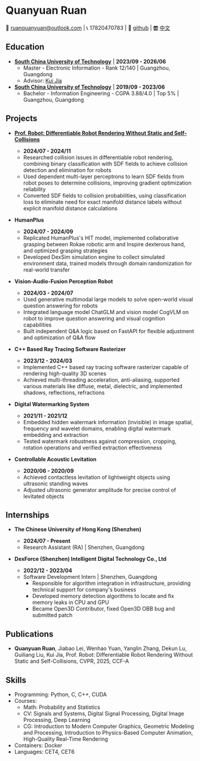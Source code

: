 # Quanyuan Ruan

📧 ruanquanyuan@outlook.com | 📞 17820470783 | 🐙 [github](https://github.com/qrcat) | 🆎 [中文](/about_cn)

## Education

- [**South China University of Technology**](https://www.scut.edu.cn) | **2023/09 - 2026/06**
  - Master - Electronic Information - Rank 12/140 | Guangzhou, Guangdong
  - Advisor: [Kui Jia](http://kuijia.site/)
- [**South China University of Technology**](https://www.scut.edu.cn) | **2019/09 - 2023/06**
  - Bachelor - Information Engineering - CGPA 3.88/4.0 | Top 5% | Guangzhou, Guangdong

## Projects

- **[Prof. Robot: Differentiable Robot Rendering Without Static and Self-Collisions](https://www.qrcat.cn/prof-robot/)**
  - **2024/07 - 2024/11**
  - Researched collision issues in differentiable robot rendering, combining binary classification with SDF fields to achieve collision detection and elimination for robots
  - Used dependent multi-layer perceptrons to learn SDF fields from robot poses to determine collisions, improving gradient optimization reliability
  - Converted SDF fields to collision probabilities, using classification loss to eliminate need for exact manifold distance labels without explicit manifold distance calculations

- **HumanPlus**
  - **2024/07 - 2024/09**
  - Replicated HumanPlus's HIT model, implemented collaborative grasping between Rokae robotic arm and Inspire dexterous hand, and optimized grasping strategies
  - Developed DexSim simulation engine to collect simulated environment data, trained models through domain randomization for real-world transfer

- **Vision-Audio-Fusion Perception Robot**
  - **2024/03 - 2024/07**
  - Used generative multimodal large models to solve open-world visual question answering for robots
  - Integrated language model ChatGLM and vision model CogVLM on robot to improve question answering and visual cognition capabilities
  - Built independent Q&A logic based on FastAPI for flexible adjustment and optimization of Q&A flow

- **C++ Based Ray Tracing Software Rasterizer**
  - **2023/12 - 2024/03**
  - Implemented C++ based ray tracing software rasterizer capable of rendering high-quality 3D scenes
  - Achieved multi-threading acceleration, anti-aliasing, supported various materials like diffuse, metal, dielectric, and implemented shadows, reflections, refractions

- **Digital Watermarking System**
  - **2021/11 - 2021/12**
  - Embedded hidden watermark information (invisible) in image spatial, frequency and wavelet domains, enabling digital watermark embedding and extraction
  - Tested watermark robustness against compression, cropping, rotation operations and verified extraction effectiveness

- **Controllable Acoustic Levitation**
  - **2020/06 - 2020/09**
  - Achieved contactless levitation of lightweight objects using ultrasonic standing waves
  - Adjusted ultrasonic generator amplitude for precise control of levitated objects

## Internships

- **The Chinese University of Hong Kong (Shenzhen)**
  - **2024/07 - Present**
  - Research Assistant (RA) | Shenzhen, Guangdong

- **DexForce (Shenzhen) Intelligent Digital Technology Co., Ltd**
  - **2022/12 - 2023/04**
  - Software Development Intern | Shenzhen, Guangdong
    - Responsible for algorithm integration in infrastructure, providing technical support for company's business
    - Developed memory detection algorithms to locate and fix memory leaks in CPU and GPU
    - Became Open3D Contributor, fixed Open3D OBB bug and submitted patch

## Publications

- **Quanyuan Ruan**, Jiabao Lei, Wenhao Yuan, Yanglin Zhang, Dekun Lu, Guiliang Liu, Kui Jia, Prof. Robot: Differentiable Robot Rendering Without Static and Self-Collisions, CVPR, 2025, CCF-A

## Skills

- Programming: Python, C, C++, CUDA
- Courses:
  - Math: Probability and Statistics
  - CV: Signals and Systems, Digital Signal Processing, Digital Image Processing, Deep Learning
  - CG: Introduction to Modern Computer Graphics, Geometric Modeling and Processing, Introduction to Physics-Based Computer Animation, High-Quality Real-Time Rendering
- Containers: Docker
- Languages: CET4, CET6
